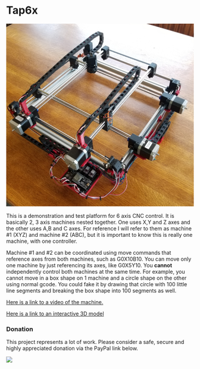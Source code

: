# Tap6x

![](https://github.com/bdring/Tap6x/blob/master/docs/images/20190919_094658.jpg)

This is a demonstration and test platform for 6 axis CNC control. It is basically 2, 3 axis machines nested together. One uses X,Y and Z axes and the other uses A,B and C axes. For reference I will refer to them as machine #1 (XYZ) and machine #2 (ABC), but it is important to know this is really one machine, with one controller.

Machine #1 and #2 can be coordinated using move commands that reference axes from both machines, such as G0X10B10. You can move only one machine by just referencing its axes, like G0X5Y10. You **cannot** independently control both machines at the same time. For example, you cannot move in a box shape on 1 machine and a circle shape on the other using normal  gcode. You could fake it by drawing that circle with 100 little line segments and breaking the box shape into 100 segments as well.

[Here is a link to a video of the machine.](https://www.youtube.com/watch?v=RVi9n5H70DY)

[Here is a link to an interactive 3D model](https://workbench.grabcad.com/workbench/projects/gcf_8U3VLbOsAYxRylXoI0eItX2JMccR723CNI4EUbWPf5#/space/gcU0tkRxl2ZquH66L1B1xCTAAVmUapjxbL5vyWsJLSwVSN/link/2013338)

### Donation

This project represents a lot of work. Please consider a safe, secure and highly appreciated donation via the PayPal link below.

[![](https://www.paypalobjects.com/en_US/i/btn/btn_donateCC_LG.gif)](https://www.paypal.com/cgi-bin/webscr?cmd=_s-xclick&hosted_button_id=TKNJ9Z775VXB2)
